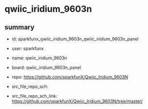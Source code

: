 # qwiic_iridium_9603n
 
## summary 
* id: sparkfunx_qwiic_iridium_9603n_qwiic_iridium_9603n_panel
* user: sparkfunx
* name: qwiic_iridium_9603n
* board: qwiic_iridium_9603n_panel
* repo: https://github.com/sparkfunX/Qwiic_Iridium_9603N



* src_file_repo_sch: 
* src_file_repo_sch_link: https://github.com/sparkfunX/Qwiic_Iridium_9603N/tree/master/






